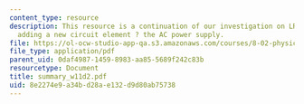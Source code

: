 ```yaml
---
content_type: resource
description: This resource is a continuation of our investigation on LRC circuits
  adding a new circuit element ? the AC power supply.
file: https://ol-ocw-studio-app-qa.s3.amazonaws.com/courses/8-02-physics-ii-electricity-and-magnetism-spring-2007/8e2274e9a34bd28ae132d9d80ab75738_summary_w11d2.pdf
file_type: application/pdf
parent_uid: 0daf4987-1459-8983-aa85-5689f242c83b
resourcetype: Document
title: summary_w11d2.pdf
uid: 8e2274e9-a34b-d28a-e132-d9d80ab75738
---
```

